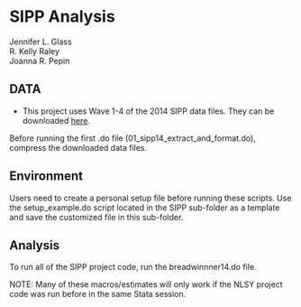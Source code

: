 SIPP Analysis
================================================================================

Jennifer L. Glass  
R. Kelly Raley  
Joanna R. Pepin  

DATA
--------------------------------------------------------------------------------
* This project uses Wave 1-4 of the 2014 SIPP data files. They can be downloaded [here](https://www.census.gov/programs-surveys/sipp/data/datasets.html).

Before running the first .do file (01_sipp14_extract_and_format.do), compress the
downloaded data files.

Environment
--------------------------------------------------------------------------------
Users need to create a personal setup file before running these scripts.
Use the setup_example.do script located in the SIPP sub-folder as a template and 
save the customized file in this sub-folder.

Analysis
--------------------------------------------------------------------------------
To run all of the SIPP project code, run the breadwinnner14.do file.

NOTE: Many of these macros/estimates will only work if the NLSY project code was
run before in the same Stata session.